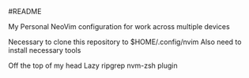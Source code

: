 #README

My Personal NeoVim configuration for work across multiple devices

Necessary to clone this repository to  $HOME/.config/nvim
Also need to install necessary tools

Off the top of my head
Lazy
ripgrep
nvm-zsh plugin
